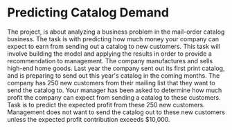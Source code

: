 # Predicting Catalog Demand

The project, is about analyzing a business problem in the mail-order catalog business. The task is with predicting how much money your company can expect to earn from sending out a catalog to new customers. This task will involve building the model and applying the results in order to provide a recommendation to management. The company manufactures and sells high-end home goods. Last year the company sent out its first print catalog, and is preparing to send out this year's catalog in the coming months. The company has 250 new customers from their mailing list that they want to send the catalog to. Your manager has been asked to determine how much profit the company can expect from sending a catalog to these customers. Task is to predict the expected profit from these 250 new customers. Management does not want to send the catalog out to these new customers unless the expected profit contribution exceeds $10,000.
